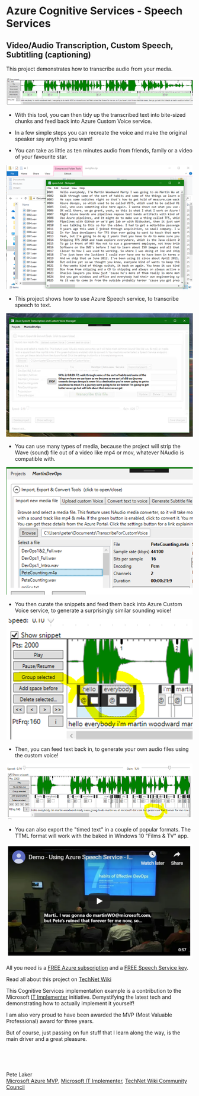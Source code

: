 # Azure Cognitive Services - Speech Services

## Video/Audio Transcription, Custom Speech, Subtitling (captioning)

This project demonstrates how to transcribe audio from your media. 

![Example image](/DigitalEyes.VoiceToText.Desktop/GitHubMedia/PolishedSnippet.png)

* With this tool, you can then tidy up the transcribed text into bite-sized chunks and feed back into Azure Custom Voice service. 

* In a few simple steps you can recreate the voice and make the original speaker say anything you want!

* You can take as little as ten minutes audio from friends, family or a video of your favourite star. 

![Example image](/DigitalEyes.VoiceToText.Desktop/GitHubMedia/RawTranscribed%208min%20for%20upload.png)

* This project shows how to use Azure Speech service, to transcribe speech to text. 

![Example image](/DigitalEyes.VoiceToText.Desktop/GitHubMedia/TranscribeScreenshot.png)

* You can use many types of media, because the project will strip the Wave (sound) file out of a video like mp4 or mov, whatever NAudio is compatible with.  

![Example image](/DigitalEyes.VoiceToText.Desktop/GitHubMedia/Types%20of%20files.png)

* You then curate the snippets and feed them back into Azure Custom Voice service, to generate a surprisingly similar sounding voice! 

![Example image](/DigitalEyes.VoiceToText.Desktop/GitHubMedia/GroupSelected.png)

* Then, you can feed text back in, to generate your own audio files using the custom voice! 

![Example image](/DigitalEyes.VoiceToText.Desktop/GitHubMedia/RawTranscribed.png)

* You can also export the "timed text" in a couple of popular formats. The TTML format will work with the baked in Windows 10 "Films & TV" app.  

![Example image](https://github.com/ProjectPete/AzureCustomSpeech/blob/master/DigitalEyes.VoiceToText.Desktop/GitHubMedia/Subtitles.PNG)


All you need is a [FREE Azure subscription](https://azure.microsoft.com/en-us/free/) and a [FREE Speech Service key](https://docs.microsoft.com/en-us/azure/cognitive-services/Speech-Service/get-started).

Read all about this project on [TechNet Wiki](https://social.technet.microsoft.com/wiki/contents/articles/52457.transcribe-video-and-make-your-own-custom-voices-with-azure-speech-services.aspx) 

This Cognitive Services implementation example is a contribution to the Microsoft [IT Implementer](https://www.microsoft.com/en-gb/atwork/it-implementer/) initiative. 
Demystifying the latest tech and demonstrating how to actually implement it yourself!

I am also very proud to have been awarded the MVP (Most Valuable Professional) award for three years.

But of course, just passing on fun stuff that I learn along the way, is the main driver and a great pleasure.

<br />
<br />
<br />
 
Pete Laker
<br />[Microsoft Azure MVP](https://mvp.microsoft.com/en-us/PublicProfile/5001916), [Microsoft IT Implementer](https://www.microsoft.com/en-gb/atwork/it-implementer/), [TechNet Wiki Community Council](https://social.technet.microsoft.com/wiki/149154/ProfileUrlRedirect.ashx)
